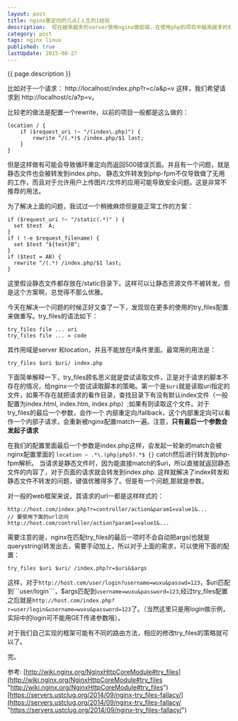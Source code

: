 ```yaml
---
layout: post
title: nginx重定向的几点[人生的]经验
description:  现在越来越多的server使用nginx做前端，在使用php的项目中越来越多的使用单一入口文件，而且很多时候希望隐藏这个入口文件，生成一个漂亮而简洁的url。以前在apache下是使用一个独立的rewrite模块，或者使用.htaccess文件实现重定向，nginx中需要小小的配置一下。
category: post
tags: nginx linux
published: true
lastUpdate: 2015-08-27
---
```


{{ page.description }}

比如对于一个请求： http://localhost/index.php?r=c/a&p=v 这样，我们希望请求到 http://localhost/c/a?p=v。

比较老的做法是配置一个rewrite，以前的项目一般都是这么做的：

```
location / {
	if ($request_uri !~ "/(index\.php)") {
        rewrite ^/(.*)$ /index.php/$1 last;
    }
}
```
但是这样做有可能会导致循环重定向而返回500错误页面。并且有一个问题，就是静态文件也会被转发到index.php。
静态文件转发到php-fpm不仅导致做了无用的工作，而且对于允许用户上传图片/文件的应用可能导致安全问题。这是非常不推荐的用法。

为了解决上面的问题，我试过一个稍微麻烦但是能正常工作的方案：

```
if ($request_uri !~ "/static(.*)" ) {
  set $test  A;
} 
if ( !-e $request_filename) {
  set $test "${test}B";
} 
if ($test = AB) {
  rewrite ^/(.*) /index.php/$1 last;
}
```
这里假设静态文件都存放在/static目录下。这样可以让静态资源文件不被转发。但是这个方案啊，总觉得不那么优雅。

今天在解决一个问题的时候正好又查了一下，发现现在更多的使用的try_files配置来做重写。try_files的语法如下：

```
try_files file ... uri
try_files file ... = code
```
其作用域是server 和location，并且不能放在if条件里面。最常用的用法是：

```
try_files $uri $uri/ index.php
```
下面简单解释一下，try_files顾名思义就是尝试读取文件，正是对于请求的脚本不存在的情况，给nginx一个尝试读取脚本的策略。第一个是```$uri```就是读取uri指定的文件，如果不存在就把请求的看作目录，查找目录下有没有默认index文件（一般配置为index.html, index.htm, index.php）;如果有则读取这个文件。对于try_files的最后一个参数，会作一个 内部重定向/fallback，这个内部重定向可以看作一个内部子请求，会重新被nginx配置match一遍。注意，**只有最后一个参数会发起子请求**

在我们的配置里面最后一个参数是index.php这样，会发起一轮新的match会被nginx配置里面的 ```location ~ .*\.(php|php5).*$ {}``` catch然后进行转发到php-fpm解析。
当请求是静态文件时，因为能直接match的$uri，所以直接就返回静态文件的内容了，对于页面的请求就会转发到index.php.
这样就解决了index转发和静态文件不转发的问题，键值优雅得多了。但是有一个问题,那就是参数。

对一般的web框架来说，其请求的url一都是这样样式的：

```
http://host.com/index.php?r=controller/action&param1=value1&...
// 要使用下面的url访问
http://host.com/controller/action?param1=value1&...
```
需要注意的是，nginx在匹配try_files的最后一项时不会自动把args(也就是querystring)转发出去，需要手动加上，所以对于上面的需求，可以使用下面的配置：

```
try_files $uri $uri/ /index.php?r=$uri&$args
```
这样，对于```http://host.com/user/login?username=wuxu&passwd=123```，$uri匹配到```user/login```，$args匹配到```username=wuxu&password=123```,经过try_files配置之后就是```http://host.com/index.php?r=user/login&username=wuxu&password=123```了。（当然这里只是用login做示例，实际中的login可不能用GET传递参数哦）。

对于我们自己实现的框架可能有不同的路由方法，相应的修改try_files的策略就可以了。

完。

参考: 
[http://wiki.nginx.org/NginxHttpCoreModule#try_files](http://wiki.nginx.org/NginxHttpCoreModule#try_files "http://wiki.nginx.org/NginxHttpCoreModule#try_files")
[https://servers.ustclug.org/2014/09/nginx-try_files-fallacy/](https://servers.ustclug.org/2014/09/nginx-try_files-fallacy/ "https://servers.ustclug.org/2014/09/nginx-try_files-fallacy/")
